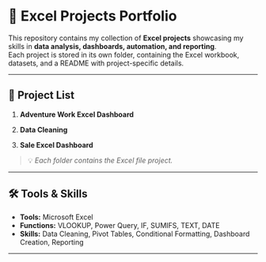 # 📑 Excel Projects Portfolio

This repository contains my collection of **Excel projects** showcasing my skills in **data analysis, dashboards, automation, and reporting**.  
Each project is stored in its own folder, containing the Excel workbook, datasets, and a README with project-specific details.

---

## 📂 Project List

1. **Adventure Work Excel Dashboard**

2. **Data Cleaning**

3. **Sale Excel Dashboard**


> 💡 *Each folder contains the Excel file project.*

---

## 🛠 Tools & Skills

- **Tools:** Microsoft Excel
- **Functions:** VLOOKUP, Power Query, IF, SUMIFS, TEXT, DATE
- **Skills:** Data Cleaning, Pivot Tables, Conditional Formatting, Dashboard Creation, Reporting

---
